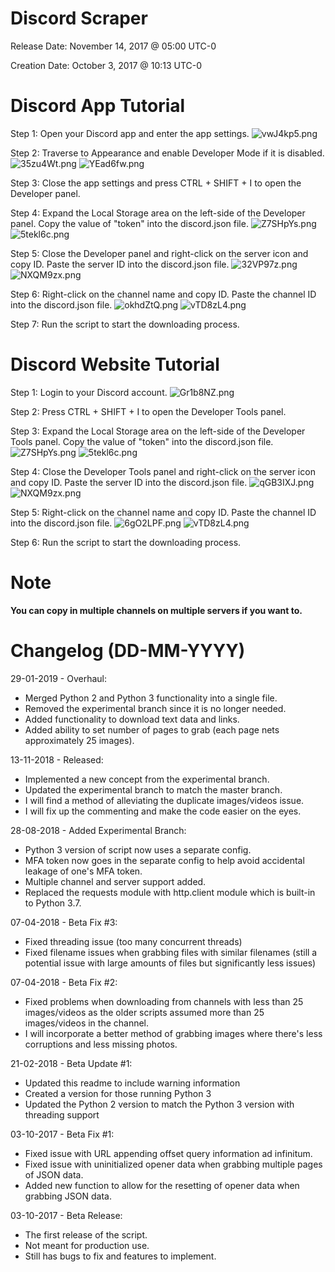 # Discord Scraper

Release Date: November 14, 2017 @ 05:00 UTC-0

Creation Date: October 3, 2017 @ 10:13 UTC-0

# Discord App Tutorial

Step 1:
Open your Discord app and enter the app settings.
![vwJ4kp5.png](https://i.imgur.com/vwJ4kp5.png "Step 1")

Step 2:
Traverse to Appearance and enable Developer Mode if it is disabled.
![35zu4Wt.png](https://i.imgur.com/35zu4Wt.png "Step 2a")
![YEad6fw.png](https://i.imgur.com/YEad6fw.png "Step 2b")

Step 3:
Close the app settings and press CTRL + SHIFT + I to open the Developer panel.

Step 4:
Expand the Local Storage area on the left-side of the Developer panel.
Copy the value of "token" into the discord.json file.
![Z7SHpYs.png](https://i.imgur.com/Z7SHpYs.png "Step 4a")
![5tekl6c.png](https://i.imgur.com/5tekl6c.png "Step 4b")

Step 5:
Close the Developer panel and right-click on the server icon and copy ID.
Paste the server ID into the discord.json file.
![32VP97z.png](https://i.imgur.com/32VP97z.png "Step 5a")
![NXQM9zx.png](https://i.imgur.com/NXQM9zx.png "Step 5b")

Step 6:
Right-click on the channel name and copy ID.
Paste the channel ID into the discord.json file.
![okhdZtQ.png](https://i.imgur.com/okhdZtQ.png "Step 6a")
![vTD8zL4.png](https://i.imgur.com/vTD8zL4.png "Step 6b")

Step 7:
Run the script to start the downloading process.

# Discord Website Tutorial

Step 1:
Login to your Discord account.
![Gr1b8NZ.png](https://i.imgur.com/Gr1b8NZ.png "Step 1")

Step 2:
Press CTRL + SHIFT + I to open the Developer Tools panel.

Step 3:
Expand the Local Storage area on the left-side of the Developer Tools panel.
Copy the value of "token" into the discord.json file.
![Z7SHpYs.png](https://i.imgur.com/Z7SHpYs.png "Step 3a")
![5tekl6c.png](https://i.imgur.com/5tekl6c.png "Step 3b")

Step 4:
Close the Developer Tools panel and right-click on the server icon and copy ID.
Paste the server ID into the discord.json file.
![qGB3IXJ.png](https://i.imgur.com/qGB3IXJ.png "Step 4a")
![NXQM9zx.png](https://i.imgur.com/NXQM9zx.png "Step 4b")

Step 5:
Right-click on the channel name and copy ID.
Paste the channel ID into the discord.json file.
![6gO2LPF.png](https://i.imgur.com/6gO2LPF.png "Step 5a")
![vTD8zL4.png](https://i.imgur.com/vTD8zL4.png "Step 5b")

Step 6:
Run the script to start the downloading process.

# Note
**You can copy in multiple channels on multiple servers if you want to.**

# Changelog (DD-MM-YYYY)

29-01-2019 - Overhaul:
* Merged Python 2 and Python 3 functionality into a single file.
* Removed the experimental branch since it is no longer needed.
* Added functionality to download text data and links.
* Added ability to set number of pages to grab (each page nets approximately 25 images).

13-11-2018 - Released:
* Implemented a new concept from the experimental branch.
* Updated the experimental branch to match the master branch.
* I will find a method of alleviating the duplicate images/videos issue.
* I will fix up the commenting and make the code easier on the eyes.

28-08-2018 - Added Experimental Branch:
* Python 3 version of script now uses a separate config.
* MFA token now goes in the separate config to help avoid accidental leakage of one's MFA token.
* Multiple channel and server support added.
* Replaced the requests module with http.client module which is built-in to Python 3.7.

07-04-2018 - Beta Fix #3:
* Fixed threading issue (too many concurrent threads)
* Fixed filename issues when grabbing files with similar filenames (still a potential issue with large amounts of files but significantly less issues)

07-04-2018 - Beta Fix #2:
* Fixed problems when downloading from channels with less than 25 images/videos as the older scripts assumed more than 25 images/videos in the channel.
* I will incorporate a better method of grabbing images where there's less corruptions and less missing photos.

21-02-2018 - Beta Update #1:
* Updated this readme to include warning information
* Created a version for those running Python 3
* Updated the Python 2 version to match the Python 3 version with threading support

03-10-2017 - Beta Fix #1:
* Fixed issue with URL appending offset query information ad infinitum.
* Fixed issue with uninitialized opener data when grabbing multiple pages of JSON data.
* Added new function to allow for the resetting of opener data when grabbing JSON data.

03-10-2017 - Beta Release:
* The first release of the script.
* Not meant for production use.
* Still has bugs to fix and features to implement.
